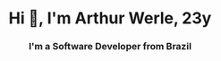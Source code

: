 

<h1 align="center">Hi 👋, I'm Arthur Werle, 23y</h1>
<h3 align="center">I'm a Software Developer from Brazil</h3>

<!--
**ArthurWerle/ArthurWerle** is a ✨ _special_ ✨ repository because its `README.md` (this file) appears on your GitHub profile.

Here are some ideas to get you started:

- 🔭 I’m currently working on ...
- 🌱 I’m currently learning ...
- 👯 I’m looking to collaborate on ...
- 🤔 I’m looking for help with ...
- 💬 Ask me about ...
- 📫 How to reach me: ...
- 😄 Pronouns: ...
- ⚡ Fun fact: ...
-->
